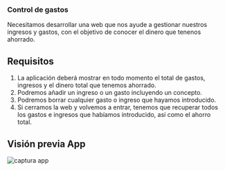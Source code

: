 ### Control de gastos

Necesitamos desarrollar una web que nos ayude a gestionar nuestros ingresos y gastos, con el objetivo de conocer el dinero que tenenos ahorrado.

## Requisitos 
1. La aplicación deberá mostrar en todo momento el total de gastos, ingresos y el dinero total que tenemos ahorrado.
1. Podremos añadir un ingreso o un gasto incluyendo un concepto.
1. Podremos borrar cualquier gasto o ingreso que hayamos introducido.
1. Si cerramos la web y volvemos a entrar, tenemos que recuperar todos los gastos e ingresos que habíamos introducido, así como el ahorro total.

## Visión previa App

![captura app](https://user-images.githubusercontent.com/112618597/206932713-42779995-f6bc-4885-a617-928cba9b94cc.png)



